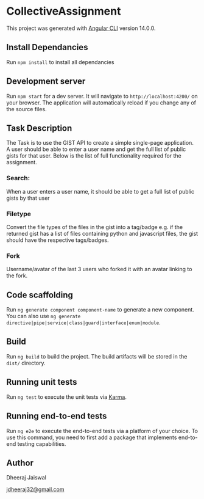 # CollectiveAssignment

This project was generated with [Angular CLI](https://github.com/angular/angular-cli) version 14.0.0.

## Install Dependancies
Run `npm install` to install all dependancies

## Development server

Run `npm start` for a dev server. It will navigate to `http://localhost:4200/` on your browser. The application will automatically reload if you change any of the source files.

## Task Description

The Task is to use the GIST API to create a simple single-page application. A user should
be able to enter a user name and get the full list of public gists for that user. Below is the list of
full functionality required for the assignment.

### Search: 
When a user enters a user name, it should be able to get a full list of public gists
by that user

### Filetype
Convert the file types of the files in the gist into a tag/badge e.g. if the returned
gist has a list of files containing python and javascript files, the gist should have
the respective tags/badges.

### Fork
Username/avatar of the last 3 users who forked it with an avatar linking to the
fork.

## Code scaffolding

Run `ng generate component component-name` to generate a new component. You can also use `ng generate directive|pipe|service|class|guard|interface|enum|module`.

## Build

Run `ng build` to build the project. The build artifacts will be stored in the `dist/` directory.

## Running unit tests

Run `ng test` to execute the unit tests via [Karma](https://karma-runner.github.io).

## Running end-to-end tests

Run `ng e2e` to execute the end-to-end tests via a platform of your choice. To use this command, you need to first add a package that implements end-to-end testing capabilities.

## Author

Dheeraj Jaiswal

jdheeraj32@gmail.com
